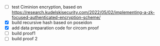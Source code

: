 - [ ] test Ciminion encryption, based on https://research.kudelskisecurity.com/2022/05/02/implementing-a-zk-focused-authenticated-encryption-scheme/
- [x] build recursive hash based on poseidon 
- [x] add data preparation code for circom proof
- [ ] build proof1 
- [ ] build proof 2